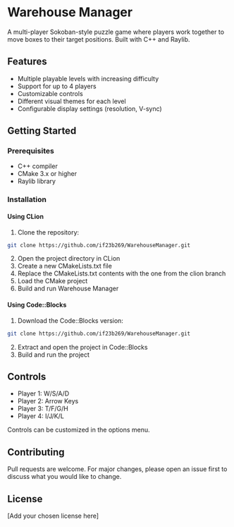 # Warehouse Manager

A multi-player Sokoban-style puzzle game where players work together to move boxes to their target positions. Built with C++ and Raylib.

## Features

- Multiple playable levels with increasing difficulty
- Support for up to 4 players
- Customizable controls
- Different visual themes for each level
- Configurable display settings (resolution, V-sync)

## Getting Started

### Prerequisites

- C++ compiler
- CMake 3.x or higher
- Raylib library

### Installation

#### Using CLion

1. Clone the repository:

```bash
git clone https://github.com/if23b269/WarehouseManager.git
```

2. Open the project directory in CLion
3. Create a new CMakeLists.txt file
4. Replace the CMakeLists.txt contents with the one from the clion branch
5. Load the CMake project
6. Build and run Warehouse Manager

#### Using Code::Blocks

1. Download the Code::Blocks version:

```bash
git clone https://github.com/if23b269/WarehouseManager.git
```

2. Extract and open the project in Code::Blocks
3. Build and run the project

## Controls

- Player 1: W/S/A/D
- Player 2: Arrow Keys
- Player 3: T/F/G/H
- Player 4: I/J/K/L

Controls can be customized in the options menu.

## Contributing

Pull requests are welcome. For major changes, please open an issue first to discuss what you would like to change.

## License

[Add your chosen license here]